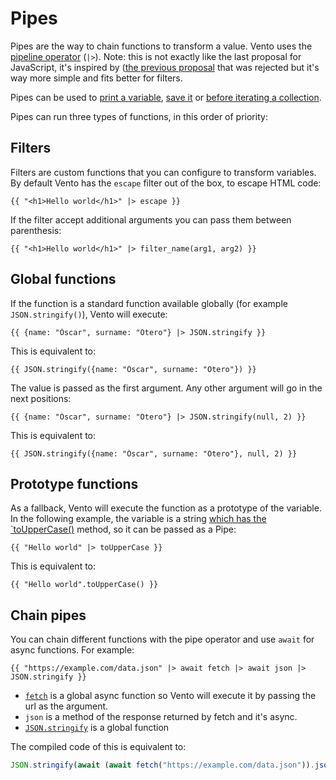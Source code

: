 # Pipes

Pipes are the way to chain functions to transform a value. Vento uses the
[pipeline operator](https://github.com/tc39/proposal-pipeline-operator) (`|>`).
Note: this is not exactly like the last proposal for JavaScript, it's inspired
by
([the previous proposal](https://github.com/valtech-nyc/proposal-fsharp-pipelines)
that was rejected but it's way more simple and fits better for filters.

Pipes can be used to [print a variable](./print.md), [save it](./set.md) or
[before iterating a collection](./for.md#pipes).

Pipes can run three types of functions, in this order of priority:

## Filters

Filters are custom functions that you can configure to transform variables. By
default Vento has the `escape` filter out of the box, to escape HTML code:

```
{{ "<h1>Hello world</h1>" |> escape }}
```

If the filter accept additional arguments you can pass them between parenthesis:

```
{{ "<h1>Hello world</h1>" |> filter_name(arg1, arg2) }}
```

## Global functions

If the function is a standard function available globally (for example
`JSON.stringify()`), Vento will execute:

```
{{ {name: "Óscar", surname: "Otero"} |> JSON.stringify }}
```

This is equivalent to:

```
{{ JSON.stringify({name: "Óscar", surname: "Otero"}) }}
```

The value is passed as the first argument. Any other argument will go in the
next positions:

```
{{ {name: "Óscar", surname: "Otero"} |> JSON.stringify(null, 2) }}
```

This is equivalent to:

```
{{ JSON.stringify({name: "Óscar", surname: "Otero"}, null, 2) }}
```

## Prototype functions

As a fallback, Vento will execute the function as a prototype of the variable.
In the following example, the variable is a string
[which has the `toUpperCase()](https://developer.mozilla.org/en-US/docs/Web/JavaScript/Reference/Global_Objects/String/toUpperCase)
method, so it can be passed as a Pipe:

```
{{ "Hello world" |> toUpperCase }}
```

This is equivalent to:

```
{{ "Hello world".toUpperCase() }}
```

## Chain pipes

You can chain different functions with the pipe operator and use `await` for
async functions. For example:

```
{{ "https://example.com/data.json" |> await fetch |> await json |> JSON.stringify }}
```

- [`fetch`](https://developer.mozilla.org/en-US/docs/Web/API/fetch) is a global
  async function so Vento will execute it by passing the url as the argument.
- `json` is a method of the response returned by fetch and it's async.
- [`JSON.stringify`](https://developer.mozilla.org/en-US/docs/Web/JavaScript/Reference/Global_Objects/JSON/stringify)
  is a global function

The compiled code of this is equivalent to:

```js
JSON.stringify(await (await fetch("https://example.com/data.json")).json());
```
